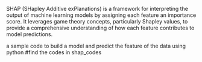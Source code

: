 SHAP (SHapley Additive exPlanations) is a framework for interpreting the output of machine learning models by assigning each feature an importance score. It leverages game theory concepts, particularly Shapley values, to provide a comprehensive understanding of how each feature contributes to model predictions.

a sample code to build a model and predict the feature of the data using python
#find the codes in shap_codes
